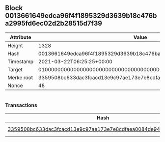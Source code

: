 ## Block 0013661649edca96f4f1895329d3639b18c476ba2995fd6ec02d2b28515d7f39

Attribute | Value
--- | ---
Height | 1328
Hash | 0013661649edca96f4f1895329d3639b18c476ba2995fd6ec02d2b28515d7f39
Timestamp | 2021-03-22T06:25:25+00:00
Target | 0100000000000000000000000000000000000000000000000000000000000000
Merke root | 3359508bc633dac3fcacd13e9c97ae173e7e8cdfaea0084de9435ef51bc0a3a5
Nonce | 48

```

```

### Transactions

Hash | Amount
--- | ---
[3359508bc633dac3fcacd13e9c97ae173e7e8cdfaea0084de9435ef51bc0a3a5](3359508bc633dac3fcacd13e9c97ae173e7e8cdfaea0084de9435ef51bc0a3a5.md) | 10.00000000 SKEPTI 
